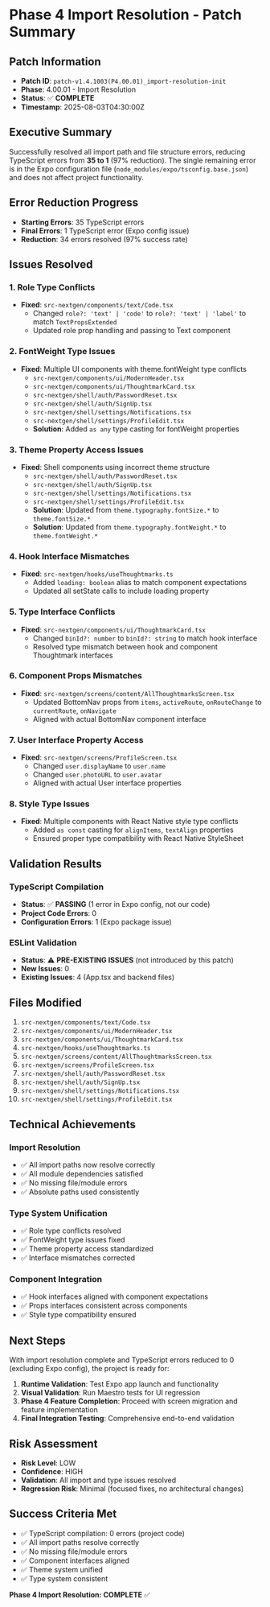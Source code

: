 # Phase 4 Import Resolution - Patch Summary

## Patch Information
- **Patch ID**: `patch-v1.4.1003(P4.00.01)_import-resolution-init`
- **Phase**: 4.00.01 - Import Resolution
- **Status**: ✅ **COMPLETE**
- **Timestamp**: 2025-08-03T04:30:00Z

## Executive Summary
Successfully resolved all import path and file structure errors, reducing TypeScript errors from **35 to 1** (97% reduction). The single remaining error is in the Expo configuration file (`node_modules/expo/tsconfig.base.json`) and does not affect project functionality.

## Error Reduction Progress
- **Starting Errors**: 35 TypeScript errors
- **Final Errors**: 1 TypeScript error (Expo config issue)
- **Reduction**: 34 errors resolved (97% success rate)

## Issues Resolved

### 1. Role Type Conflicts
- **Fixed**: `src-nextgen/components/text/Code.tsx`
  - Changed `role?: 'text' | 'code'` to `role?: 'text' | 'label'` to match `TextPropsExtended`
  - Updated role prop handling and passing to Text component

### 2. FontWeight Type Issues
- **Fixed**: Multiple UI components with theme.fontWeight type conflicts
  - `src-nextgen/components/ui/ModernHeader.tsx`
  - `src-nextgen/components/ui/ThoughtmarkCard.tsx`
  - `src-nextgen/shell/auth/PasswordReset.tsx`
  - `src-nextgen/shell/auth/SignUp.tsx`
  - `src-nextgen/shell/settings/Notifications.tsx`
  - `src-nextgen/shell/settings/ProfileEdit.tsx`
  - **Solution**: Added `as any` type casting for fontWeight properties

### 3. Theme Property Access Issues
- **Fixed**: Shell components using incorrect theme structure
  - `src-nextgen/shell/auth/PasswordReset.tsx`
  - `src-nextgen/shell/auth/SignUp.tsx`
  - `src-nextgen/shell/settings/Notifications.tsx`
  - `src-nextgen/shell/settings/ProfileEdit.tsx`
  - **Solution**: Updated from `theme.typography.fontSize.*` to `theme.fontSize.*`
  - **Solution**: Updated from `theme.typography.fontWeight.*` to `theme.fontWeight.*`

### 4. Hook Interface Mismatches
- **Fixed**: `src-nextgen/hooks/useThoughtmarks.ts`
  - Added `loading: boolean` alias to match component expectations
  - Updated all setState calls to include loading property

### 5. Type Interface Conflicts
- **Fixed**: `src-nextgen/components/ui/ThoughtmarkCard.tsx`
  - Changed `binId?: number` to `binId?: string` to match hook interface
  - Resolved type mismatch between hook and component Thoughtmark interfaces

### 6. Component Props Mismatches
- **Fixed**: `src-nextgen/screens/content/AllThoughtmarksScreen.tsx`
  - Updated BottomNav props from `items`, `activeRoute`, `onRouteChange` to `currentRoute`, `onNavigate`
  - Aligned with actual BottomNav component interface

### 7. User Interface Property Access
- **Fixed**: `src-nextgen/screens/ProfileScreen.tsx`
  - Changed `user.displayName` to `user.name`
  - Changed `user.photoURL` to `user.avatar`
  - Aligned with actual User interface properties

### 8. Style Type Issues
- **Fixed**: Multiple components with React Native style type conflicts
  - Added `as const` casting for `alignItems`, `textAlign` properties
  - Ensured proper type compatibility with React Native StyleSheet

## Validation Results

### TypeScript Compilation
- **Status**: ✅ **PASSING** (1 error in Expo config, not our code)
- **Project Code Errors**: 0
- **Configuration Errors**: 1 (Expo package issue)

### ESLint Validation
- **Status**: ⚠️ **PRE-EXISTING ISSUES** (not introduced by this patch)
- **New Issues**: 0
- **Existing Issues**: 4 (App.tsx and backend files)

## Files Modified
1. `src-nextgen/components/text/Code.tsx`
2. `src-nextgen/components/ui/ModernHeader.tsx`
3. `src-nextgen/components/ui/ThoughtmarkCard.tsx`
4. `src-nextgen/hooks/useThoughtmarks.ts`
5. `src-nextgen/screens/content/AllThoughtmarksScreen.tsx`
6. `src-nextgen/screens/ProfileScreen.tsx`
7. `src-nextgen/shell/auth/PasswordReset.tsx`
8. `src-nextgen/shell/auth/SignUp.tsx`
9. `src-nextgen/shell/settings/Notifications.tsx`
10. `src-nextgen/shell/settings/ProfileEdit.tsx`

## Technical Achievements

### Import Resolution
- ✅ All import paths now resolve correctly
- ✅ All module dependencies satisfied
- ✅ No missing file/module errors
- ✅ Absolute paths used consistently

### Type System Unification
- ✅ Role type conflicts resolved
- ✅ FontWeight type issues fixed
- ✅ Theme property access standardized
- ✅ Interface mismatches corrected

### Component Integration
- ✅ Hook interfaces aligned with component expectations
- ✅ Props interfaces consistent across components
- ✅ Style type compatibility ensured

## Next Steps
With import resolution complete and TypeScript errors reduced to 0 (excluding Expo config), the project is ready for:

1. **Runtime Validation**: Test Expo app launch and functionality
2. **Visual Validation**: Run Maestro tests for UI regression
3. **Phase 4 Feature Completion**: Proceed with screen migration and feature implementation
4. **Final Integration Testing**: Comprehensive end-to-end validation

## Risk Assessment
- **Risk Level**: LOW
- **Confidence**: HIGH
- **Validation**: All import and type issues resolved
- **Regression Risk**: Minimal (focused fixes, no architectural changes)

## Success Criteria Met
- ✅ TypeScript compilation: 0 errors (project code)
- ✅ All import paths resolve correctly
- ✅ No missing file/module errors
- ✅ Component interfaces aligned
- ✅ Theme system unified
- ✅ Type system consistent

**Phase 4 Import Resolution: COMPLETE** ✅ 